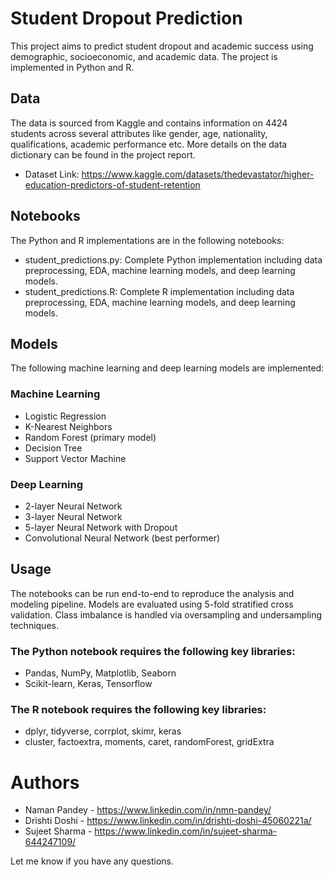 # Student Dropout Prediction
This project aims to predict student dropout and academic success using demographic, socioeconomic, and academic data. The project is implemented in Python and R.

## Data
The data is sourced from Kaggle and contains information on 4424 students across several attributes like gender, age, nationality, qualifications, academic performance etc. More details on the data dictionary can be found in the project report.
- Dataset Link: https://www.kaggle.com/datasets/thedevastator/higher-education-predictors-of-student-retention

## Notebooks
The Python and R implementations are in the following notebooks:

- student_predictions.py: Complete Python implementation including data preprocessing, EDA, machine learning models, and deep learning models.
- student_predictions.R: Complete R implementation including data preprocessing, EDA, machine learning models, and deep learning models.

## Models
The following machine learning and deep learning models are implemented:

### Machine Learning

- Logistic Regression
- K-Nearest Neighbors
- Random Forest (primary model)
- Decision Tree
- Support Vector Machine

### Deep Learning

- 2-layer Neural Network
- 3-layer Neural Network
- 5-layer Neural Network with Dropout
- Convolutional Neural Network (best performer)

## Usage
The notebooks can be run end-to-end to reproduce the analysis and modeling pipeline. Models are evaluated using 5-fold stratified cross validation. Class imbalance is handled via oversampling and undersampling techniques.

### The Python notebook requires the following key libraries:

- Pandas, NumPy, Matplotlib, Seaborn
- Scikit-learn, Keras, Tensorflow

### The R notebook requires the following key libraries:

- dplyr, tidyverse, corrplot, skimr, keras
- cluster, factoextra, moments, caret, randomForest, gridExtra

# Authors
- Naman Pandey - https://www.linkedin.com/in/nmn-pandey/
- Drishti Doshi - https://www.linkedin.com/in/drishti-doshi-45060221a/
- Sujeet Sharma - https://www.linkedin.com/in/sujeet-sharma-644247109/

Let me know if you have any questions.
